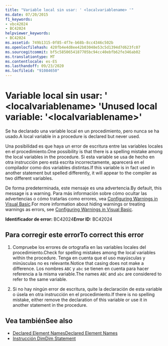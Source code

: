```yaml
---
title: "Variable local sin usar: ' <localvariablename> '"
ms.date: 07/20/2015
f1_keywords:
- vbc42024
- BC42024
helpviewer_keywords:
- BC42024
ms.assetid: 749b1315-0f85-4f7e-b68b-8cc4346c502b
ms.openlocfilehash: 420fb4e4d8ee42b03048e53c5d1394d7d623fc07
ms.sourcegitcommit: bf5c5850654187705bc94cc40ebfb62fe346ab02
ms.translationtype: MT
ms.contentlocale: es-ES
ms.lasthandoff: 09/23/2020
ms.locfileid: "91084650"
---
```

# <a name="unused-local-variable-localvariablename"></a><span data-ttu-id="f0632-102">Variable local sin usar: ' \<localvariablename> '</span><span class="sxs-lookup"><span data-stu-id="f0632-102">Unused local variable: '\<localvariablename>'</span></span>

<span data-ttu-id="f0632-103">Se ha declarado una variable local en un procedimiento, pero nunca se ha usado.</span><span class="sxs-lookup"><span data-stu-id="f0632-103">A local variable in a procedure is declared but never used.</span></span>  
  
 <span data-ttu-id="f0632-104">Una posibilidad es que haya un error de escritura entre las variables locales en el procedimiento.</span><span class="sxs-lookup"><span data-stu-id="f0632-104">One possibility is that there is a spelling mistake among the local variables in the procedure.</span></span> <span data-ttu-id="f0632-105">Si esta variable se usa de hecho en otra instrucción pero está escrita incorrectamente, aparecerá en el compilador como dos variables distintas.</span><span class="sxs-lookup"><span data-stu-id="f0632-105">If this variable is in fact used in another statement but spelled differently, it will appear to the compiler as two different variables.</span></span>  
  
 <span data-ttu-id="f0632-106">De forma predeterminada, este mensaje es una advertencia.</span><span class="sxs-lookup"><span data-stu-id="f0632-106">By default, this message is a warning.</span></span> <span data-ttu-id="f0632-107">Para más información sobre cómo ocultar las advertencias o cómo tratarlas como errores, vea [Configuring Warnings in Visual Basic](/visualstudio/ide/configuring-warnings-in-visual-basic).</span><span class="sxs-lookup"><span data-stu-id="f0632-107">For more information about hiding warnings or treating warnings as errors, see [Configuring Warnings in Visual Basic](/visualstudio/ide/configuring-warnings-in-visual-basic).</span></span>  
  
 <span data-ttu-id="f0632-108">**Identificador de error:** BC42024</span><span class="sxs-lookup"><span data-stu-id="f0632-108">**Error ID:** BC42024</span></span>  
  
## <a name="to-correct-this-error"></a><span data-ttu-id="f0632-109">Para corregir este error</span><span class="sxs-lookup"><span data-stu-id="f0632-109">To correct this error</span></span>  
  
1. <span data-ttu-id="f0632-110">Compruebe los errores de ortografía en las variables locales del procedimiento.</span><span class="sxs-lookup"><span data-stu-id="f0632-110">Check for spelling mistakes among the local variables within the procedure.</span></span> <span data-ttu-id="f0632-111">Tenga en cuenta que el uso mayúsculas y minúsculas no es relevante.</span><span class="sxs-lookup"><span data-stu-id="f0632-111">Notice that casing does not make a difference.</span></span> <span data-ttu-id="f0632-112">Los nombres `ABC` y `abc` se tienen en cuenta para hacer referencia a la misma variable.</span><span class="sxs-lookup"><span data-stu-id="f0632-112">The names `ABC` and `abc` are considered to refer to the same variable.</span></span>  
  
2. <span data-ttu-id="f0632-113">Si no hay ningún error de escritura, quite la declaración de esta variable o úsela en otra instrucción en el procedimiento.</span><span class="sxs-lookup"><span data-stu-id="f0632-113">If there is no spelling mistake, either remove the declaration of this variable or use it in another statement in the procedure.</span></span>  
  
## <a name="see-also"></a><span data-ttu-id="f0632-114">Vea también</span><span class="sxs-lookup"><span data-stu-id="f0632-114">See also</span></span>

- [<span data-ttu-id="f0632-115">Declared Element Names</span><span class="sxs-lookup"><span data-stu-id="f0632-115">Declared Element Names</span></span>](../programming-guide/language-features/declared-elements/declared-element-names.md)
- [<span data-ttu-id="f0632-116">Instrucción Dim</span><span class="sxs-lookup"><span data-stu-id="f0632-116">Dim Statement</span></span>](../language-reference/statements/dim-statement.md)
